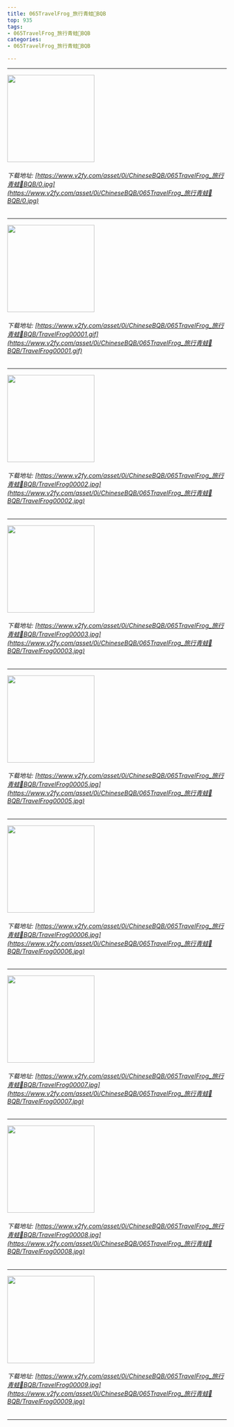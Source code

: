```yaml
---
title: 065TravelFrog_旅行青蛙🐸BQB
top: 935
tags:
- 065TravelFrog_旅行青蛙🐸BQB
categories:
- 065TravelFrog_旅行青蛙🐸BQB

---
```


------

<!-- more -->

<img height='200px' style='height:200px;'  src='/ChineseBQB/images/loading.png' data-original='https://www.v2fy.com/asset/0i/ChineseBQB/065TravelFrog_旅行青蛙🐸BQB/0.jpg' /><br/><h6>下载地址: [https://www.v2fy.com/asset/0i/ChineseBQB/065TravelFrog_旅行青蛙🐸BQB/0.jpg](https://www.v2fy.com/asset/0i/ChineseBQB/065TravelFrog_旅行青蛙🐸BQB/0.jpg)</h6><hr/><img height='200px' style='height:200px;'  src='/ChineseBQB/images/loading.png' data-original='https://www.v2fy.com/asset/0i/ChineseBQB/065TravelFrog_旅行青蛙🐸BQB/TravelFrog00001.gif' /><br/><h6>下载地址: [https://www.v2fy.com/asset/0i/ChineseBQB/065TravelFrog_旅行青蛙🐸BQB/TravelFrog00001.gif](https://www.v2fy.com/asset/0i/ChineseBQB/065TravelFrog_旅行青蛙🐸BQB/TravelFrog00001.gif)</h6><hr/><img height='200px' style='height:200px;'  src='/ChineseBQB/images/loading.png' data-original='https://www.v2fy.com/asset/0i/ChineseBQB/065TravelFrog_旅行青蛙🐸BQB/TravelFrog00002.jpg' /><br/><h6>下载地址: [https://www.v2fy.com/asset/0i/ChineseBQB/065TravelFrog_旅行青蛙🐸BQB/TravelFrog00002.jpg](https://www.v2fy.com/asset/0i/ChineseBQB/065TravelFrog_旅行青蛙🐸BQB/TravelFrog00002.jpg)</h6><hr/><img height='200px' style='height:200px;'  src='/ChineseBQB/images/loading.png' data-original='https://www.v2fy.com/asset/0i/ChineseBQB/065TravelFrog_旅行青蛙🐸BQB/TravelFrog00003.jpg' /><br/><h6>下载地址: [https://www.v2fy.com/asset/0i/ChineseBQB/065TravelFrog_旅行青蛙🐸BQB/TravelFrog00003.jpg](https://www.v2fy.com/asset/0i/ChineseBQB/065TravelFrog_旅行青蛙🐸BQB/TravelFrog00003.jpg)</h6><hr/><img height='200px' style='height:200px;'  src='/ChineseBQB/images/loading.png' data-original='https://www.v2fy.com/asset/0i/ChineseBQB/065TravelFrog_旅行青蛙🐸BQB/TravelFrog00005.jpg' /><br/><h6>下载地址: [https://www.v2fy.com/asset/0i/ChineseBQB/065TravelFrog_旅行青蛙🐸BQB/TravelFrog00005.jpg](https://www.v2fy.com/asset/0i/ChineseBQB/065TravelFrog_旅行青蛙🐸BQB/TravelFrog00005.jpg)</h6><hr/><img height='200px' style='height:200px;'  src='/ChineseBQB/images/loading.png' data-original='https://www.v2fy.com/asset/0i/ChineseBQB/065TravelFrog_旅行青蛙🐸BQB/TravelFrog00006.jpg' /><br/><h6>下载地址: [https://www.v2fy.com/asset/0i/ChineseBQB/065TravelFrog_旅行青蛙🐸BQB/TravelFrog00006.jpg](https://www.v2fy.com/asset/0i/ChineseBQB/065TravelFrog_旅行青蛙🐸BQB/TravelFrog00006.jpg)</h6><hr/><img height='200px' style='height:200px;'  src='/ChineseBQB/images/loading.png' data-original='https://www.v2fy.com/asset/0i/ChineseBQB/065TravelFrog_旅行青蛙🐸BQB/TravelFrog00007.jpg' /><br/><h6>下载地址: [https://www.v2fy.com/asset/0i/ChineseBQB/065TravelFrog_旅行青蛙🐸BQB/TravelFrog00007.jpg](https://www.v2fy.com/asset/0i/ChineseBQB/065TravelFrog_旅行青蛙🐸BQB/TravelFrog00007.jpg)</h6><hr/><img height='200px' style='height:200px;'  src='/ChineseBQB/images/loading.png' data-original='https://www.v2fy.com/asset/0i/ChineseBQB/065TravelFrog_旅行青蛙🐸BQB/TravelFrog00008.jpg' /><br/><h6>下载地址: [https://www.v2fy.com/asset/0i/ChineseBQB/065TravelFrog_旅行青蛙🐸BQB/TravelFrog00008.jpg](https://www.v2fy.com/asset/0i/ChineseBQB/065TravelFrog_旅行青蛙🐸BQB/TravelFrog00008.jpg)</h6><hr/><img height='200px' style='height:200px;'  src='/ChineseBQB/images/loading.png' data-original='https://www.v2fy.com/asset/0i/ChineseBQB/065TravelFrog_旅行青蛙🐸BQB/TravelFrog00009.jpg' /><br/><h6>下载地址: [https://www.v2fy.com/asset/0i/ChineseBQB/065TravelFrog_旅行青蛙🐸BQB/TravelFrog00009.jpg](https://www.v2fy.com/asset/0i/ChineseBQB/065TravelFrog_旅行青蛙🐸BQB/TravelFrog00009.jpg)</h6><hr/>